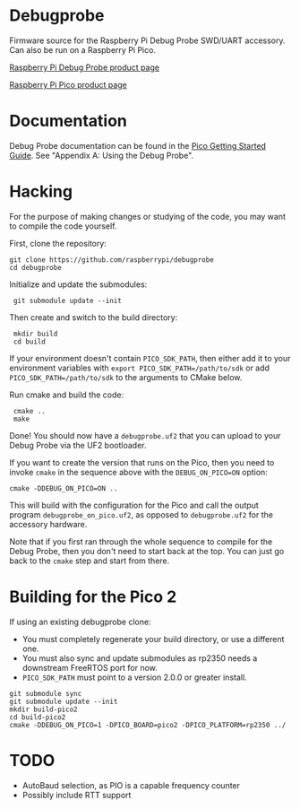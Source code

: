 # Debugprobe

Firmware source for the Raspberry Pi Debug Probe SWD/UART accessory. Can also be run on a Raspberry Pi Pico.

[Raspberry Pi Debug Probe product page](https://www.raspberrypi.com/products/debug-probe/)

[Raspberry Pi Pico product page](https://www.raspberrypi.com/products/raspberry-pi-pico/)


# Documentation

Debug Probe documentation can be found in the [Pico Getting Started Guide](https://datasheets.raspberrypi.com/pico/getting-started-with-pico.pdf). See "Appendix A: Using the Debug Probe".

# Hacking

For the purpose of making changes or studying of the code, you may want to compile the code yourself.

First, clone the repository:
```
git clone https://github.com/raspberrypi/debugprobe
cd debugprobe
```
Initialize and update the submodules:
```
 git submodule update --init
```
Then create and switch to the build directory:
```
 mkdir build
 cd build
```
If your environment doesn't contain `PICO_SDK_PATH`, then either add it to your environment variables with `export PICO_SDK_PATH=/path/to/sdk` or add `PICO_SDK_PATH=/path/to/sdk` to the arguments to CMake below.

Run cmake and build the code:
```
 cmake ..
 make
```
Done! You should now have a `debugprobe.uf2` that you can upload to your Debug Probe via the UF2 bootloader.

If you want to create the version that runs on the Pico, then you need to invoke `cmake` in the sequence above with the `DEBUG_ON_PICO=ON` option:
```
cmake -DDEBUG_ON_PICO=ON ..
```

This will build with the configuration for the Pico and call the output program `debugprobe_on_pico.uf2`, as opposed to `debugprobe.uf2` for the accessory hardware.

Note that if you first ran through the whole sequence to compile for the Debug Probe, then you don't need to start back at the top. You can just go back to the `cmake` step and start from there.

# Building for the Pico 2

If using an existing debugprobe clone:
- You must completely regenerate your build directory, or use a different one.
- You must also sync and update submodules as rp2350 needs a downstream FreeRTOS port for now.
- `PICO_SDK_PATH` must point to a version 2.0.0 or greater install.


```
git submodule sync
git submodule update --init
mkdir build-pico2
cd build-pico2
cmake -DDEBUG_ON_PICO=1 -DPICO_BOARD=pico2 -DPICO_PLATFORM=rp2350 ../
```

# TODO
- AutoBaud selection, as PIO is a capable frequency counter
- Possibly include RTT support
